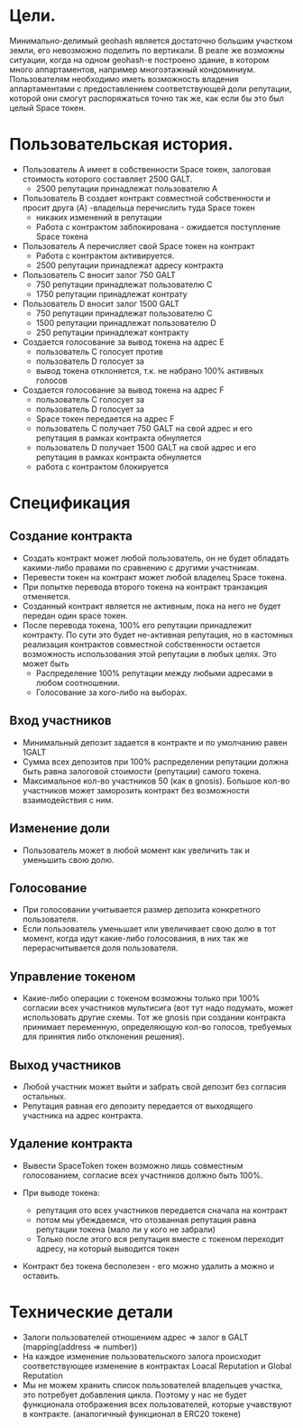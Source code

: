 # Цели.
Минимально-делимый geohash является достаточно большим участком земли, его невозможно поделить по вертикали. В реале же возможны ситуации, когда на одном geohash-е построено здание, в котором много аппартаментов, например многоэтажный кондоминиум. Пользователям необходимо иметь возможность владения аппартаментами с предоставлением соответствующей доли репутации, которой они смогут распоряжаться точно так же, как если бы это был целый Space токен.

# Пользовательская история.

* Пользователь A имеет в собственности Space токен, залоговая стоимость которого составляет 2500 GALT.
	* 2500 репутации принадлежат пользователю А
* Пользователь B создает контракт совместной собственности и просит друга (A) -владельца перечислить туда Space токен
	* никаких изменений в репутации
	* Работа с контрактом заблокирована - ожидается поступление Space токена
* Пользователь A перечисляет свой Space токен на контракт
	* Работа с контрактом активируется.
	* 2500 репутации принадлежат адресу контракта
* Пользователь C вносит залог 750 GALT
	* 750 репутации принадлежат пользователю C
	* 1750 репутации принадлежат контрату
* Пользователь D вносит залог 1500 GALT
	* 750 репутации принадлежат пользователю С
	* 1500 репутации принадлежат пользователю D
	* 250 репутации принадлежат контракту
* Создается голосование за вывод токена на адрес E
	* пользователь C голосует против
	* пользователь D голосует за
	* вывод токена отклоняется, т.к. не набрано 100% активных голосов
* Создается голосование за вывод токена на адрес F
	* пользователь C голосует за
	* пользователь D голосует за
	* Space токен передается на адрес F
	* пользователь C получает 750 GALT на свой адрес и его репутация в рамках контракта обнуляется
	* пользователь D получает 1500 GALT на свой адрес и его репутация в рамках контракта обнуляется
	* работа с контрактом блокируется

# Спецификация
## Создание контракта
* Создать контракт может любой пользователь, он не будет обладать какими-либо правами по сравнению с другими участникам.
* Перевести токен на контракт может любой владелец Space токена.
* При попытке перевода второго токена на контракт транзакция отменяется.
* Созданный контракт является не активным, пока на него не будет передан один space токен.
* После перевода токена, 100% его репутации принадлежит контракту. По сути это будет не-активная репутация, но в кастомных реализация контрактов совместной собственности остается возможность использования этой репутации в любых целях. Это может быть 
    * Распределение 100% репутации между любыми адресами в любом соотношении.
    * Голосование за кого-либо на выборах.

## Вход участников
* Минимальный депозит задается в контракте и по умолчанию равен 1GALT
* Сумма всех депозитов при 100% распределении репутации должна быть равна залоговой стоимости (репутации) самого токена.
* Максимальное кол-во участников 50 (как в gnosis). Большое кол-во участников может заморозить контракт без возможности взаимодействия с ним.

## Изменение доли
* Пользователь может в любой момент как увеличить так и уменьшить свою долю.

## Голосование
* При голосовании учитывается размер депозита конкретного пользователя.
* Если пользователь уменьшает или увеличивает свою долю в тот момент, когда идут какие-либо голосования, в них так же перерасчитывается доля пользователя.

## Управление токеном
* Какие-либо операции с токеном возможны только при 100% согласии всех участников мультисига (вот тут надо подумать, может использовать другие схемы. Тот же gnosis при создании контракта принимает переменную, определяющую кол-во голосов, требуемых для принятия либо отклонения решения).

## Выход участников
* Любой участник может выйти и забрать свой депозит без согласия остальных.
* Репутация равная его депозиту передается от выходящего участника на адрес контракта.

## Удаление контракта
* Вывести SpaceToken токен возможно лишь совместным голосованием, согласие всех участников должно быть 100%.
* При выводе токена:
    * репутация ото всех участников передается сначала на контракт
    * потом мы убеждаемся, что отозванная репутация равна репутации токена (мало ли у кого не забрали)
    * Только после этого вся репутация вместе с токеном переходит адресу, на который выводится токен

* Контракт без токена бесполезен - его можно удалить а можно и оставить.

# Технические детали
* Залоги пользователей отношением адрес => залог в GALT (mapping(address => number))
* На каждое изменение пользовательского залога происходит соответствующее изменение в контрактах Loacal Reputation и Global Reputation
* Мы не можем хранить список пользователей владельцев участка, это потребует добавления цикла. Поэтому у нас не будет функционала отображения всех пользователей, которые учавствуют в контракте. (аналогичный функционал в ERC20 токене)
